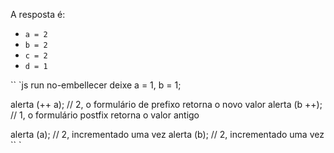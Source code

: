 
A resposta é:

- `a = 2`
- `b = 2`
- `c = 2`
- `d = 1`

`` `js run no-embellecer
deixe a = 1, b = 1;

alerta (++ a); // 2, o formulário de prefixo retorna o novo valor
alerta (b ++); // 1, o formulário postfix retorna o valor antigo

alerta (a); // 2, incrementado uma vez
alerta (b); // 2, incrementado uma vez
`` `

